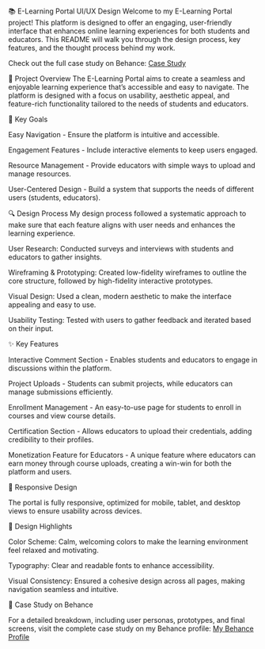 📚 E-Learning Portal UI/UX Design
Welcome to my E-Learning Portal project! This platform is designed to offer an engaging, user-friendly interface that enhances online learning experiences for both students and educators. This README will walk you through the design process, key features, and the thought process behind my work.

Check out the full case study on Behance: [Case Study](https://www.behance.net/gallery/211214035/E-Learning-Portal-Case-study)

🌟 Project Overview
The E-Learning Portal aims to create a seamless and enjoyable learning experience that’s accessible and easy to navigate. The platform is designed with a focus on usability, aesthetic appeal, and feature-rich functionality tailored to the needs of students and educators.

🎯 Key Goals

Easy Navigation - Ensure the platform is intuitive and accessible.

Engagement Features - Include interactive elements to keep users engaged.

Resource Management - Provide educators with simple ways to upload and manage resources.

User-Centered Design - Build a system that supports the needs of different users (students, educators).

🔍 Design Process
My design process followed a systematic approach to make sure that each feature aligns with user needs and enhances the learning experience.

User Research: Conducted surveys and interviews with students and educators to gather insights.

Wireframing & Prototyping: Created low-fidelity wireframes to outline the core structure, followed by high-fidelity interactive prototypes.

Visual Design: Used a clean, modern aesthetic to make the interface appealing and easy to use.

Usability Testing: Tested with users to gather feedback and iterated based on their input.

✨ Key Features

Interactive Comment Section - Enables students and educators to engage in discussions within the platform.

Project Uploads - Students can submit projects, while educators can manage submissions efficiently.

Enrollment Management - An easy-to-use page for students to enroll in courses and view course details.

Certification Section - Allows educators to upload their credentials, adding credibility to their profiles.

Monetization Feature for Educators - A unique feature where educators can earn money through course uploads, creating a win-win for both the platform and users.

📱 Responsive Design

The portal is fully responsive, optimized for mobile, tablet, and desktop views to ensure usability across devices.

🎨 Design Highlights

Color Scheme: Calm, welcoming colors to make the learning environment feel relaxed and motivating.

Typography: Clear and readable fonts to enhance accessibility.

Visual Consistency: Ensured a cohesive design across all pages, making navigation seamless and intuitive.

📖 Case Study on Behance

For a detailed breakdown, including user personas, prototypes, and final screens, visit the complete case study on my Behance profile: [My Behance Profile](https://www.behance.net/tamilselvan115)
